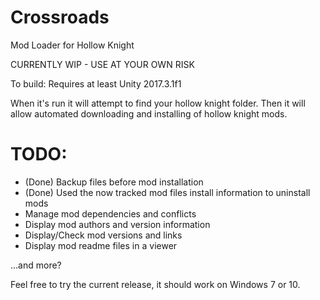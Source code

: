 # Crossroads
Mod Loader for Hollow Knight

CURRENTLY WIP - USE AT YOUR OWN RISK

To build: Requires at least Unity 2017.3.1f1

When it's run it will attempt to find your hollow knight folder. 
Then it will allow automated downloading and installing of hollow knight mods.

# TODO:

  * (Done) Backup files before mod installation
  * (Done) Used the now tracked mod files install information to uninstall mods
  * Manage mod dependencies and conflicts
  * Display mod authors and version information
  * Display/Check mod versions and links
  * Display mod readme files in a viewer

...and more?


Feel free to try the current release, it should work on Windows 7 or 10.
